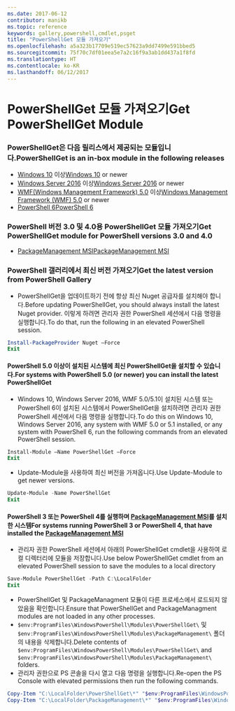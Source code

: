 ```yaml
---
ms.date: 2017-06-12
contributor: manikb
ms.topic: reference
keywords: gallery,powershell,cmdlet,psget
title: "PowerShellGet 모듈 가져오기"
ms.openlocfilehash: a5a323b17709e519ec57623a9dd7499e591bbed5
ms.sourcegitcommit: 75f70c7df01eea5e7a2c16f9a3ab1dd437a1f8fd
ms.translationtype: HT
ms.contentlocale: ko-KR
ms.lasthandoff: 06/12/2017
---
```

<a name="get-powershellget-module"></a><span data-ttu-id="43249-103">PowerShellGet 모듈 가져오기</span><span class="sxs-lookup"><span data-stu-id="43249-103">Get PowerShellGet Module</span></span>
========================

### <a name="powershellget-is-an-in-box-module-in-the-following-releases"></a><span data-ttu-id="43249-104">PowerShellGet은 다음 릴리스에서 제공되는 모듈입니다.</span><span class="sxs-lookup"><span data-stu-id="43249-104">PowerShellGet is an in-box module in the following releases</span></span>
- <span data-ttu-id="43249-105">[Windows 10](https://www.microsoft.com/en-us/windows/get-windows-10) 이상</span><span class="sxs-lookup"><span data-stu-id="43249-105">[Windows 10](https://www.microsoft.com/en-us/windows/get-windows-10) or newer</span></span>
- <span data-ttu-id="43249-106">[Windows Server 2016](https://technet.microsoft.com/en-us/windows-server-docs/get-started/windows-server-2016) 이상</span><span class="sxs-lookup"><span data-stu-id="43249-106">[Windows Server 2016](https://technet.microsoft.com/en-us/windows-server-docs/get-started/windows-server-2016) or newer</span></span>
- <span data-ttu-id="43249-107">[WMF(Windows Management Framework) 5.0](https://www.microsoft.com/en-us/download/details.aspx?id=50395) 이상</span><span class="sxs-lookup"><span data-stu-id="43249-107">[Windows Management Framework (WMF) 5.0](https://www.microsoft.com/en-us/download/details.aspx?id=50395) or newer</span></span>
- [<span data-ttu-id="43249-108">PowerShell 6</span><span class="sxs-lookup"><span data-stu-id="43249-108">PowerShell 6</span></span>](https://github.com/PowerShell/PowerShell/releases)

### <a name="get-powershellget-module-for-powershell-versions-30-and-40"></a><span data-ttu-id="43249-109">PowerShell 버전 3.0 및 4.0용 PowerShellGet 모듈 가져오기</span><span class="sxs-lookup"><span data-stu-id="43249-109">Get PowerShellGet module for PowerShell versions 3.0 and 4.0</span></span>
- [<span data-ttu-id="43249-110">PackageManagement MSI</span><span class="sxs-lookup"><span data-stu-id="43249-110">PackageManagement MSI</span></span>](http://go.microsoft.com/fwlink/?LinkID=746217&clcid=0x409) 

### <a name="get-the-latest-version-from-powershell-gallery"></a><span data-ttu-id="43249-111">PowerShell 갤러리에서 최신 버전 가져오기</span><span class="sxs-lookup"><span data-stu-id="43249-111">Get the latest version from PowerShell Gallery</span></span>

- <span data-ttu-id="43249-112">PowerShellGet을 업데이트하기 전에 항상 최신 Nuget 공급자를 설치해야 합니다.</span><span class="sxs-lookup"><span data-stu-id="43249-112">Before updating PowerShellGet, you should always install the latest Nuget provider.</span></span> <span data-ttu-id="43249-113">이렇게 하려면 관리자 권한 PowerShell 세션에서 다음 명령을 실행합니다.</span><span class="sxs-lookup"><span data-stu-id="43249-113">To do that, run the following in an elevated PowerShell session.</span></span>
```powershell
Install-PackageProvider Nuget –Force
Exit
```

#### <a name="for-systems-with-powershell-50-or-newer-you-can-install-the-latest-powershellget"></a><span data-ttu-id="43249-114">PowerShell 5.0 이상이 설치된 시스템에 최신 PowerShellGet을 설치할 수 있습니다.</span><span class="sxs-lookup"><span data-stu-id="43249-114">For systems with PowerShell 5.0 (or newer) you can install the latest PowerShellGet</span></span> 
- <span data-ttu-id="43249-115">Windows 10, Windows Server 2016, WMF 5.0/5.1이 설치된 시스템 또는 PowerShell 6이 설치된 시스템에서 PowerShellGet을 설치하려면 관리자 권한 PowerShell 세션에서 다음 명령을 실행합니다.</span><span class="sxs-lookup"><span data-stu-id="43249-115">To do this on Windows 10, Windows Server 2016, any system with WMF 5.0 or 5.1 installed, or any system with PowerShell 6, run the following commands from an elevated PowerShell session.</span></span>
```powershell
Install-Module –Name PowerShellGet –Force
Exit
```

- <span data-ttu-id="43249-116">Update-Module을 사용하여 최신 버전을 가져옵니다.</span><span class="sxs-lookup"><span data-stu-id="43249-116">Use Update-Module to get newer versions.</span></span>
```powershell
Update-Module -Name PowerShellGet
Exit
```

#### <a name="for-systems-running-powershell-3-or-powershell-4-that-have-installed-the-packagemanagement-msihttpgomicrosoftcomfwlinklinkid746217clcid0x409"></a><span data-ttu-id="43249-117">PowerShell 3 또는 PowerShell 4를 실행하며 [PackageManagement MSI](http://go.microsoft.com/fwlink/?LinkID=746217&clcid=0x409)를 설치한 시스템</span><span class="sxs-lookup"><span data-stu-id="43249-117">For systems running PowerShell 3 or PowerShell 4, that have installed the [PackageManagement MSI](http://go.microsoft.com/fwlink/?LinkID=746217&clcid=0x409)</span></span>

- <span data-ttu-id="43249-118">관리자 권한 PowerShell 세션에서 아래의 PowerShellGet cmdlet을 사용하여 로컬 디렉터리에 모듈을 저장합니다.</span><span class="sxs-lookup"><span data-stu-id="43249-118">Use below PowerShellGet cmdlet from an elevated PowerShell session to save the modules to a local directory</span></span>

```powershell
Save-Module PowerShellGet -Path C:\LocalFolder
Exit
```

- <span data-ttu-id="43249-119">PowerShellGet 및 PackageManagment 모듈이 다른 프로세스에서 로드되지 않았음을 확인합니다.</span><span class="sxs-lookup"><span data-stu-id="43249-119">Ensure that PowerShellGet and PackageManagment modules are not loaded in any other processes.</span></span>
- <span data-ttu-id="43249-120">`$env:ProgramFiles\WindowsPowerShell\Modules\PowerShellGet\` 및 `$env:ProgramFiles\WindowsPowerShell\Modules\PackageManagement\` 폴더의 내용을 삭제합니다.</span><span class="sxs-lookup"><span data-stu-id="43249-120">Delete contents of `$env:ProgramFiles\WindowsPowerShell\Modules\PowerShellGet\` and  `$env:ProgramFiles\WindowsPowerShell\Modules\PackageManagement\` folders.</span></span>
- <span data-ttu-id="43249-121">관리자 권한으로 PS 콘솔을 다시 열고 다음 명령을 실행합니다.</span><span class="sxs-lookup"><span data-stu-id="43249-121">Re-open the PS Console with elevated permissions then run the following commands.</span></span>

```powershell
Copy-Item "C:\LocalFolder\PowerShellGet\*" "$env:ProgramFiles\WindowsPowerShell\Modules\PowerShellGet\" -Recurse -Force
Copy-Item "C:\LocalFolder\PackageManagement\*" "$env:ProgramFiles\WindowsPowerShell\Modules\PackageManagement\" -Recurse -Force